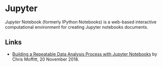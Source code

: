# Jupyter

<dfn>Jupyter</dfn> Notebook (formerly IPython Notebooks) is a web-based interactive computational environment for creating Jupyter notebooks documents.

## Links

-   [Building a Repeatable Data Analysis Process with Jupyter Notebooks](http://pbpython.com/notebook-process.html) by Chris Moffitt, 20 November 2018.
